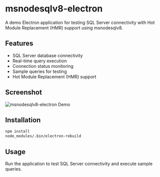 # msnodesqlv8-electron

A demo Electron application for testing SQL Server connectivity with Hot Module Replacement (HMR) support using msnodesqlv8.

## Features

- SQL Server database connectivity
- Real-time query execution
- Connection status monitoring
- Sample queries for testing
- Hot Module Replacement (HMR) support

## Screenshot

![msnodesqlv8-electron Demo](image.png)

## Installation

```sh
npm install
node_modules/.bin/electron-rebuild
```

## Usage

Run the application to test SQL Server connectivity and execute sample queries.
